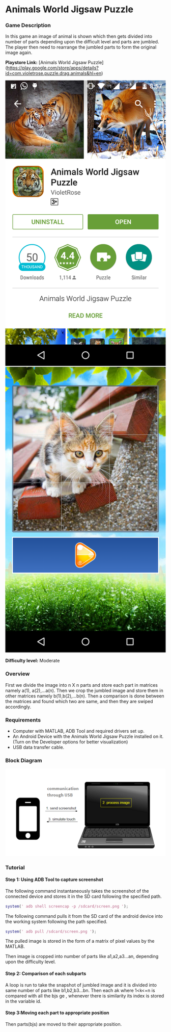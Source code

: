 # Animals World Jigsaw Puzzle

### Game Description

In this game an image of animal is shown which then gets divided into number of parts depending upon the difficult level and parts are jumbled. The player then need to rearrange the jumbled parts to form the original image again.

**Playstore Link:** [Animals World Jigsaw Puzzle] 
(https://play.google.com/store/apps/details?id=com.violetrose.puzzle.drag.animals&hl=en)

![Playstore](/Images/jigsaw_p.png) 
![Image](/Images/jigsaw_o.png)

**Difficulty level:** Moderate

### Overview

First we divide the image into n X n parts and store each part in matrices namely a(1), a(2),...a(n). Then we crop the jumbled image and store them in other matrices namely b(1),b(2),...b(n). Then a comparison is done between the matrices and found which two are same, and then they are swiped accordingly.

### Requirements

- Computer with MATLAB, ADB Tool and required drivers set up.
- An Android Device with the Animals World Jigsaw Puzzle installed on it. (Turn on the Developer options for better visualization)
- USB data transfer cable.

### Block Diagram

![BlockDiagram](/Images/BlockDiagram.png)

### Tutorial

#### Step 1: Using ADB Tool to capture screenshot

The following command instantaneously takes the screenshot of the connected device and stores it in the SD card following the specified path.
  
```MATLAB                   
system(' adb shell screencap -p /sdcard/screen.png ');
```       

The following command pulls it from the SD card of the android device into the working system following the path specified.

```MATLAB 
system(' adb pull /sdcard/screen.png ');
  ```
  
The pulled image is stored in the form of a matrix of pixel values by the MATLAB.

Then image is cropped into number of parts like a1,a2,a3...an, depending upon the difficulty level.

#### Step 2: Comparison of each subparts

A loop is run to take the snapshot of jumbled image and it is divided into same number of parts like b1,b2,b3...bn. Then each ak where 1<k<=n is compared with all the bjs ge , whenever there is similarity its index is stored in the variable id.

#### Step 3:Moving each part to appropriate position

Then parts(bjs) are moved to their appropriate position.


